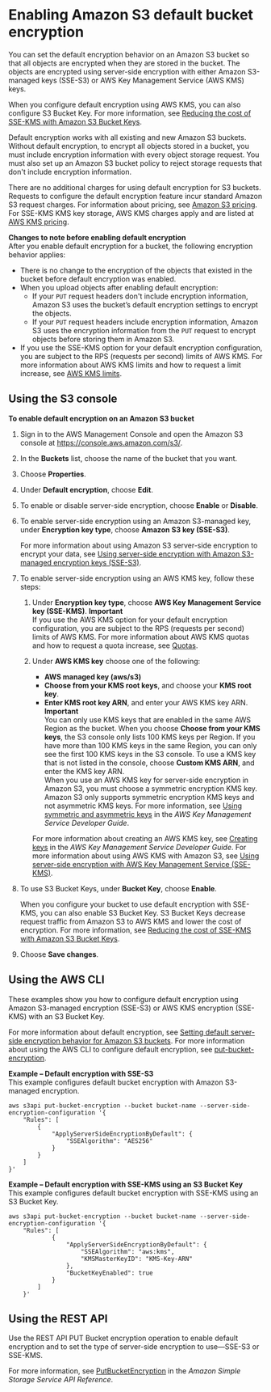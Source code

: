 # Enabling Amazon S3 default bucket encryption<a name="default-bucket-encryption"></a>

You can set the default encryption behavior on an Amazon S3 bucket so that all objects are encrypted when they are stored in the bucket\. The objects are encrypted using server\-side encryption with either Amazon S3\-managed keys \(SSE\-S3\) or AWS Key Management Service \(AWS KMS\) keys\.

When you configure default encryption using AWS KMS, you can also configure S3 Bucket Key\. For more information, see [Reducing the cost of SSE\-KMS with Amazon S3 Bucket Keys](bucket-key.md)\.

Default encryption works with all existing and new Amazon S3 buckets\. Without default encryption, to encrypt all objects stored in a bucket, you must include encryption information with every object storage request\. You must also set up an Amazon S3 bucket policy to reject storage requests that don't include encryption information\. 

There are no additional charges for using default encryption for S3 buckets\. Requests to configure the default encryption feature incur standard Amazon S3 request charges\. For information about pricing, see [Amazon S3 pricing](https://aws.amazon.com/s3/pricing/)\. For SSE\-KMS KMS key storage, AWS KMS charges apply and are listed at [AWS KMS pricing](https://aws.amazon.com/kms/pricing/)\. 

**Changes to note before enabling default encryption**  
After you enable default encryption for a bucket, the following encryption behavior applies:
+ There is no change to the encryption of the objects that existed in the bucket before default encryption was enabled\. 
+ When you upload objects after enabling default encryption:
  + If your `PUT` request headers don't include encryption information, Amazon S3 uses the bucket’s default encryption settings to encrypt the objects\. 
  + If your `PUT` request headers include encryption information, Amazon S3 uses the encryption information from the `PUT` request to encrypt objects before storing them in Amazon S3\.
+ If you use the SSE\-KMS option for your default encryption configuration, you are subject to the RPS \(requests per second\) limits of AWS KMS\. For more information about AWS KMS limits and how to request a limit increase, see [AWS KMS limits](https://docs.aws.amazon.com/kms/latest/developerguide/limits.html)\. 

## Using the S3 console<a name="bucket-encryption-how-to-set-up-console"></a>

**To enable default encryption on an Amazon S3 bucket**

1. Sign in to the AWS Management Console and open the Amazon S3 console at [https://console\.aws\.amazon\.com/s3/](https://console.aws.amazon.com/s3/)\.

1. In the **Buckets** list, choose the name of the bucket that you want\. 

1. Choose **Properties**\.

1. Under **Default encryption**, choose **Edit**\.

1. To enable or disable server\-side encryption, choose **Enable** or **Disable**\.

1. To enable server\-side encryption using an Amazon S3\-managed key, under **Encryption key type**, choose **Amazon S3 key \(SSE\-S3\)**\.

   For more information about using Amazon S3 server\-side encryption to encrypt your data, see [Using server\-side encryption with Amazon S3\-managed encryption keys \(SSE\-S3\)](UsingServerSideEncryption.md)\.

1. To enable server\-side encryption using an AWS KMS key, follow these steps:

   1. Under **Encryption key type**, choose **AWS Key Management Service key \(SSE\-KMS\)**\.
**Important**  
If you use the AWS KMS option for your default encryption configuration, you are subject to the RPS \(requests per second\) limits of AWS KMS\. For more information about AWS KMS quotas and how to request a quota increase, see [Quotas](https://docs.aws.amazon.com/kms/latest/developerguide/limits.html)\. 

   1. Under **AWS KMS key** choose one of the following:
      + **AWS managed key \(aws/s3\)**
      + **Choose from your KMS root keys**, and choose your **KMS root key**\.
      + **Enter KMS root key ARN**, and enter your AWS KMS key ARN\.
**Important**  
You can only use KMS keys that are enabled in the same AWS Region as the bucket\. When you choose **Choose from your KMS keys**, the S3 console only lists 100 KMS keys per Region\. If you have more than 100 KMS keys in the same Region, you can only see the first 100 KMS keys in the S3 console\. To use a KMS key that is not listed in the console, choose **Custom KMS ARN**, and enter the KMS key ARN\.  
When you use an AWS KMS key for server\-side encryption in Amazon S3, you must choose a symmetric encryption KMS key\. Amazon S3 only supports symmetric encryption KMS keys and not asymmetric KMS keys\. For more information, see [Using symmetric and asymmetric keys](https://docs.aws.amazon.com/kms/latest/developerguide/symmetric-asymmetric.html) in the *AWS Key Management Service Developer Guide*\.

      For more information about creating an AWS KMS key, see [Creating keys](https://docs.aws.amazon.com/kms/latest/developerguide/create-keys.html) in the *AWS Key Management Service Developer Guide*\. For more information about using AWS KMS with Amazon S3, see [Using server\-side encryption with AWS Key Management Service \(SSE\-KMS\)](UsingKMSEncryption.md)\.

1. To use S3 Bucket Keys, under **Bucket Key**, choose **Enable**\.

   When you configure your bucket to use default encryption with SSE\-KMS, you can also enable S3 Bucket Key\. S3 Bucket Keys decrease request traffic from Amazon S3 to AWS KMS and lower the cost of encryption\. For more information, see [Reducing the cost of SSE\-KMS with Amazon S3 Bucket Keys](bucket-key.md)\.

1. Choose **Save changes**\.

## Using the AWS CLI<a name="default-bucket-encryption-cli"></a>

These examples show you how to configure default encryption using Amazon S3\-managed encryption \(SSE\-S3\) or AWS KMS encryption \(SSE\-KMS\) with an S3 Bucket Key\.

For more information about default encryption, see [ Setting default server\-side encryption behavior for Amazon S3 buckets](bucket-encryption.md)\. For more information about using the AWS CLI to configure default encryption, see [put\-bucket\-encryption](https://awscli.amazonaws.com/v2/documentation/api/latest/reference/s3api/put-bucket-encryption.html)\.

**Example – Default encryption with SSE\-S3**  
This example configures default bucket encryption with Amazon S3\-managed encryption\.  

```
aws s3api put-bucket-encryption --bucket bucket-name --server-side-encryption-configuration '{
    "Rules": [
        {
            "ApplyServerSideEncryptionByDefault": {
                "SSEAlgorithm": "AES256"
            }
        }
    ]
}'
```

**Example – Default encryption with SSE\-KMS using an S3 Bucket Key**  
This example configures default bucket encryption with SSE\-KMS using an S3 Bucket Key\.   

```
aws s3api put-bucket-encryption --bucket bucket-name --server-side-encryption-configuration '{
    "Rules": [
            {
                "ApplyServerSideEncryptionByDefault": {
                    "SSEAlgorithm": "aws:kms",
                    "KMSMasterKeyID": "KMS-Key-ARN"
                },
                "BucketKeyEnabled": true
            }
        ]
    }'
```

## Using the REST API<a name="bucket-encryption-how-to-set-up-api"></a>

Use the REST API PUT Bucket encryption operation to enable default encryption and to set the type of server\-side encryption to use—SSE\-S3 or SSE\-KMS\. 

For more information, see [PutBucketEncryption](https://docs.aws.amazon.com/AmazonS3/latest/API/RESTBucketPUTencryption.html) in the *Amazon Simple Storage Service API Reference*\.